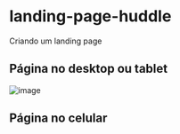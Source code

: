 # landing-page-huddle
 Criando um landing page
## Página no desktop ou tablet
![image](https://user-images.githubusercontent.com/94459039/216764318-7d1d6c79-7126-4d8b-a23c-4482c07539bc.png)
## Página no celular
